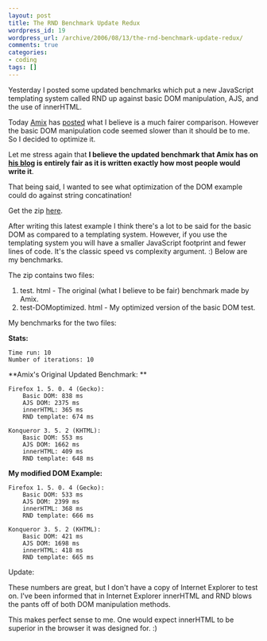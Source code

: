 ```yaml
--- 
layout: post
title: The RND Benchmark Update Redux
wordpress_id: 19
wordpress_url: /archive/2006/08/13/the-rnd-benchmark-update-redux/
comments: true
categories: 
- coding
tags: []
---
```


Yesterday I posted some updated benchmarks which put a new JavaScript templating system called RND up against basic DOM manipulation, AJS, and the use of innerHTML. 

Today [Amix](http://amix.dk "amix.dk") has [posted](http://amix.dk/index.py/permanentLink?id=163#comments "RND template redux") what I believe is a much fairer comparison. However the basic DOM manipulation code seemed slower than it should be to me. So I decided to optimize it. 

Let me stress again that **I believe the updated benchmark that Amix has on [his blog](http://amix.dk "amix.dk") is entirely fair as it is written exactly how most people would write it**. 

That being said, I wanted to see what optimization of the DOM example could do against string concatination!

Get the zip [here](/images/posts/2006/08/html_rnd_benchmark-updated3.zip "html_rnd_benchmark-updated3.zip").

<!--more-->

After writing this latest example I think there's a lot to be said for the basic DOM as compared to a templating system. However, if you use the templating system you will have a smaller JavaScript footprint and fewer lines of code. It's the classic speed vs complexity argument. :) Below are my benchmarks. 

The zip contains two files:

1. test. html - The original (what I believe to be fair) benchmark made by Amix.
2. test-DOMoptimized. html - My optimized version of the basic DOM test.

My benchmarks for the two files:

**Stats:**

    Time run: 10
    Number of iterations: 10

**Amix's Original Updated Benchmark: **

    Firefox 1. 5. 0. 4 (Gecko):
        Basic DOM: 838 ms
        AJS DOM: 2375 ms
        innerHTML: 365 ms
        RND template: 674 ms

    Konqueror 3. 5. 2 (KHTML):
        Basic DOM: 553 ms
        AJS DOM: 1662 ms
        innerHTML: 409 ms
        RND template: 648 ms

**My modified DOM Example:**

    Firefox 1. 5. 0. 4 (Gecko):
        Basic DOM: 533 ms
        AJS DOM: 2399 ms
        innerHTML: 368 ms
        RND template: 666 ms

    Konqueror 3. 5. 2 (KHTML):
        Basic DOM: 421 ms
        AJS DOM: 1698 ms
        innerHTML: 418 ms
        RND template: 665 ms

Update:

These numbers are great, but I don't have a copy of Internet Explorer to test on. I've been informed that in Internet Explorer innerHTML and RND blows the pants off of both DOM manipulation methods. 

This makes perfect sense to me. One would expect innerHTML to be superior in the browser it was designed for. :)



